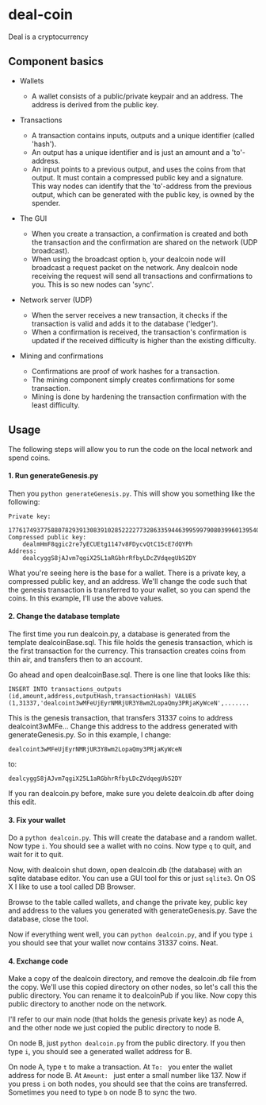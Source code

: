 # deal-coin
Deal is a cryptocurrency

## Component basics

- Wallets
  - A wallet consists of a public/private keypair and an address. The address is derived from the public key.
  
- Transactions
  - A transaction contains inputs, outputs and a unique identifier (called 'hash').
  - An output has a unique identifier and is just an amount and a 'to'-address.
  - An input points to a previous output, and uses the coins from that output. It must contain a compressed public key and a signature. This way nodes can identify that the 'to'-address from the previous output, which can be generated with the public key, is owned by the spender.

- The GUI
  - When you create a transaction, a confirmation is created and both the transaction and the confirmation are shared on the network (UDP broadcast).
  - When using the broadcast option `b`, your dealcoin node will broadcast a request packet on the network. Any dealcoin node receiving the request will send all transactions and confirmations to you. This is so new nodes can 'sync'.

- Network server (UDP)
  - When the server receives a new transaction, it checks if the transaction is valid and adds it to the database ('ledger').
  - When a confirmation is received, the transaction's confirmation is updated if the received difficulty is higher than the existing difficulty.

- Mining and confirmations
  - Confirmations are proof of work hashes for a transaction.
  - The mining component simply creates confirmations for some transaction.
  - Mining is done by hardening the transaction confirmation with the least difficulty.

## Usage

The following steps will allow you to run the code on the local network and spend coins.

#### 1. Run generateGenesis.py

Then you `python generateGenesis.py`. This will show you something like the following:

```
Private key:
    17761749377588078293913083910285222277328633594463995997908039960139540655010
Compressed public key:
    dealmHmF8qgic2re7yECUEtg1147v8FDycvQtC15cE7dQYPh
Address:
    dealcyggS8jAJvm7qgiX25L1aRGbhrRfbyLDcZVdqegUbS2DY
```

What you're seeing here is the base for a wallet. There is a private key, a compressed public key, and an address. We'll change the code such that the genesis transaction is transferred to your wallet, so you can spend the coins. In this example, I'll use the above values.

#### 2. Change the database template

The first time you run dealcoin.py, a database is generated from the template dealcoinBase.sql. This file holds the genesis transaction, which is the first transaction for the currency. This transaction creates coins from thin air, and transfers then to an account.

Go ahead and open dealcoinBase.sql. There is one line that looks like this:

`INSERT INTO transactions_outputs (id,amount,address,outputHash,transactionHash) VALUES (1,31337,'dealcoint3wMFeUjEyrNMRjUR3Y8wm2LopaQmy3PRjaKyWceN',.......`

This is the genesis transaction, that transfers 31337 coins to address dealcoint3wMFe... Change this address to the address generated with generateGenesis.py. So in this example, I change:

`dealcoint3wMFeUjEyrNMRjUR3Y8wm2LopaQmy3PRjaKyWceN`

to:

`dealcyggS8jAJvm7qgiX25L1aRGbhrRfbyLDcZVdqegUbS2DY`

If you ran dealcoin.py before, make sure you delete dealcoin.db after doing this edit.

#### 3. Fix your wallet

Do a `python dealcoin.py`. This will create the database and a random wallet. Now type `i`. You should see a wallet with no coins. Now type `q` to quit, and wait for it to quit.

Now, with dealcoin shut down, open dealcoin.db (the database) with an sqlite database editor. You can use a GUI tool for this or just `sqlite3`. On OS X I like to use a tool called DB Browser.

Browse to the table called wallets, and change the private key, public key and address to the values you generated with generateGenesis.py. Save the database, close the tool.

Now if everything went well, you can `python dealcoin.py`, and if you type `i` you should see that your wallet now contains 31337 coins. Neat.

#### 4. Exchange code

Make a copy of the dealcoin directory, and remove the dealcoin.db file from the copy. We'll use this copied directory on other nodes, so let's call this the public directory. You can rename it to dealcoinPub if you like. Now copy this public directory to another node on the network.

I'll refer to our main node (that holds the genesis private key) as node A, and the other node we just copied the public directory to node B.

On node B, just `python dealcoin.py` from the public directory. If you then type `i`, you should see a generated wallet address for B.

On node A, type `t` to make a transaction.
At `To: ` you enter the wallet address for node B. At `Amount: ` just enter a small number like 137.
Now if you press `i` on both nodes, you should see that the coins are transferred. Sometimes you need to type `b` on node B to sync the two.
